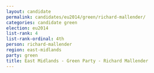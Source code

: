 ```yaml
---
layout: candidate
permalink: candidates/eu2014/green/richard-mallender/
categories: candidate green
election: eu2014
list-rank: 4
list-rank-ordinal: 4th
person: richard-mallender
region: east-midlands
party: green
title: East Midlands - Green Party - Richard Mallender
---
```

